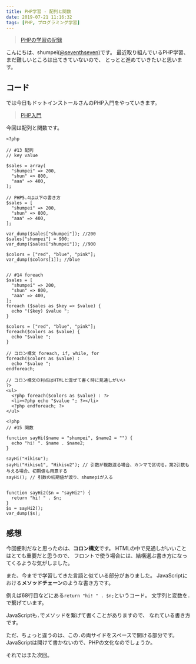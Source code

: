 ```yaml
---
title: PHP学習 - 配列と関数
date: 2019-07-21 11:16:32
tags: [PHP, プログラミング学習]
---
```


> [PHPの学習の記録](/tags/PHP/)

こんにちは、shumpei[(@seventhseven)](https://twitter.com/seventhseven)です。
最近取り組んでいるPHP学習、まだ難しいところは出てきていないので、
とっとと進めていきたいと思います。


## コード
では今日もドットインストールさんのPHP入門をやっていきます。

> [PHP入門](https://dotinstall.com/lessons/basic_php_v2)

今回は配列と関数です。



```
<?php

// #13 配列
// key value

$sales = array(
  "shumpei" => 200,
  "shun" => 800,
  "aaa" => 400,
);

// PHP5.4は以下の書き方
$sales = [
  "shumpei" => 200,
  "shun" => 800,
  "aaa" => 400,
];

var_dump($sales["shumpei"]); //200
$sales["shumpei"] = 900;
var_dump($sales["shumpei"]); //900

$colors = ["red", "blue", "pink"];
var_dump($colors[1]); //blue


// #14 foreach
$sales = [
  "shumpei" => 200,
  "shun" => 800,
  "aaa" => 400,
];
foreach ($sales as $key => $value) {
  echo "($key) $value ";
}

$colors = ["red", "blue", "pink"];
foreach($colors as $value) {
  echo "$value ";
}

// コロン構文 foreach, if, while, for
foreach($colors as $value) :
  echo "$value ";
endforeach;

// コロン構文の利点はHTMLと混ぜて書く時に見通しがいい
?>
<ul>
  <?php foreach($colors as $value) : ?>
  <li><?php echo "$value "; ?></li>
  <?php endforeach; ?>
</ul>

<?php
// #15 関数

function sayHi($name = "shumpei", $name2 = "") {
  echo "hi! ". $name . $name2;
}

sayHi("Hikisu");
sayHi("Hikisu1", "Hikisu2"); // 引数が複数渡る場合、カンマで区切る。第2引数も与える場合、初期値も用意する
sayHi(); // 引数の初期値が渡り、shumepiが入る


function sayHi2($n = "sayHi2") {
  return "hi! " . $n;
}
$s = sayHi2();
var_dump($s);
```

## 感想

今回便利だなと思ったのは、**コロン構文**です。
HTMLの中で見通しがいいことはとても重要だと思うので、
フロントで使う場合には、結構選ぶ書き方になってくるような気がしました。

また、今までで学習してきた言語と似ている部分がありました。
JavaScriptにおける**メソッドチェーン**のような書き方です。

例えば68行目などにある`return "hi! " . $n;`というコード。
文字列と変数を`.`で繋げています。

JavaScriptも`.`でメソッドを繋げて書くことがありますので、
なれている書き方です。

ただ、ちょっと違うのは、この`.`の両サイドをスペースで開ける部分です。
JavaScriptは開けて書かないので、PHPの文化なのでしょうか。

それではまた次回。